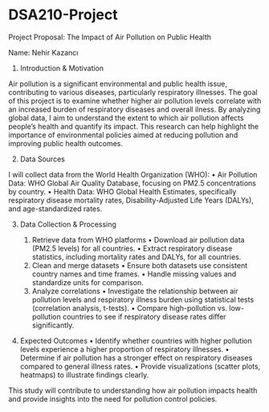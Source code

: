 # DSA210-Project
Project Proposal: The Impact of Air Pollution on Public Health

Name: Nehir Kazancı

1. Introduction & Motivation

Air pollution is a significant environmental and public health issue, contributing to various diseases, particularly respiratory illnesses. The goal of this project is to examine whether higher air pollution levels correlate with an increased burden of respiratory diseases and overall ilness. By analyzing global data, I aim to understand the extent to which air pollution affects people’s health and quantify its impact. This research can help highlight the importance of environmental policies aimed at reducing pollution and improving public health outcomes.

2. Data Sources

I will collect data from the World Health Organization (WHO):
	•	Air Pollution Data: WHO Global Air Quality Database, focusing on PM2.5 concentrations by country.
	•	Health Data: WHO Global Health Estimates, specifically respiratory disease mortality rates, Disability-Adjusted Life Years (DALYs), and age-standardized rates.

3. Data Collection & Processing
	1.	Retrieve data from WHO platforms
	•	Download air pollution data (PM2.5 levels) for all countries.
	•	Extract respiratory disease statistics, including mortality rates and DALYs, for all countries.
	2.	Clean and merge datasets
	•	Ensure both datasets use consistent country names and time frames.
	•	Handle missing values and standardize units for comparison.
	3.	Analyze correlations
	•	Investigate the relationship between air pollution levels and respiratory illness burden using statistical tests (correlation analysis, t-tests).
	•	Compare high-pollution vs. low-pollution countries to see if respiratory disease rates differ significantly.

4. Expected Outcomes
	•	Identify whether countries with higher pollution levels experience a higher proportion of respiratory illnesses.
	•	Determine if air pollution has a stronger effect on respiratory diseases compared to general illness rates.
	•	Provide visualizations (scatter plots, heatmaps) to illustrate findings clearly.

This study will contribute to understanding how air pollution impacts health and provide insights into the need for pollution control policies.
